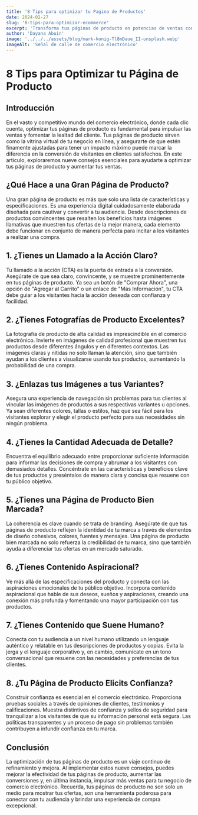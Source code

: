 ```yaml
---
title: '8 Tips para optimizar tu Pagina de Productos'
date: 2024-02-27
slug: '8-tips-para-optimizar-ecommerce'
excerpt: 'Transforma tus páginas de producto en potencias de ventas con estos 8 consejos esenciales. Eleva tu juego en el comercio electrónico.'
author: 'Dayana Abuin'
image: '../../../assets/blog/mark-konig-Tl8mDaue_II-unsplash.webp'
imageAlt: 'Señal de calle de comercio electrónico'
---
```


# 8 Tips para Optimizar tu Página de Producto

## Introducción

En el vasto y competitivo mundo del comercio electrónico, donde cada clic cuenta, optimizar tus páginas de producto es fundamental para impulsar las ventas y fomentar la lealtad del cliente. Tus páginas de producto sirven como la vitrina virtual de tu negocio en línea, y asegurarte de que estén finamente ajustadas para tener un impacto máximo puede marcar la diferencia en la conversión de visitantes en clientes satisfechos. En este artículo, exploraremos nueve consejos esenciales para ayudarte a optimizar tus páginas de producto y aumentar tus ventas.

## ¿Qué Hace a una Gran Página de Producto?

Una gran página de producto es más que solo una lista de características y especificaciones. Es una experiencia digital cuidadosamente elaborada diseñada para cautivar y convertir a tu audiencia. Desde descripciones de productos convincentes que resalten los beneficios hasta imágenes llamativas que muestren tus ofertas de la mejor manera, cada elemento debe funcionar en conjunto de manera perfecta para incitar a los visitantes a realizar una compra.

## 1. ¿Tienes un Llamado a la Acción Claro?

Tu llamado a la acción (CTA) es la puerta de entrada a la conversión. Asegúrate de que sea claro, convincente, y se muestre prominentemente en tus páginas de producto. Ya sea un botón de "Comprar Ahora", una opción de "Agregar al Carrito" o un enlace de "Más Información", tu CTA debe guiar a los visitantes hacia la acción deseada con confianza y facilidad.

## 2. ¿Tienes Fotografías de Producto Excelentes?

La fotografía de producto de alta calidad es imprescindible en el comercio electrónico. Invierte en imágenes de calidad profesional que muestren tus productos desde diferentes ángulos y en diferentes contextos. Las imágenes claras y nítidas no solo llaman la atención, sino que también ayudan a los clientes a visualizarse usando tus productos, aumentando la probabilidad de una compra.

## 3. ¿Enlazas tus Imágenes a tus Variantes?

Asegura una experiencia de navegación sin problemas para tus clientes al vincular las imágenes de productos a sus respectivas variantes u opciones. Ya sean diferentes colores, tallas o estilos, haz que sea fácil para los visitantes explorar y elegir el producto perfecto para sus necesidades sin ningún problema.

## 4. ¿Tienes la Cantidad Adecuada de Detalle?

Encuentra el equilibrio adecuado entre proporcionar suficiente información para informar las decisiones de compra y abrumar a los visitantes con demasiados detalles. Concéntrate en las características y beneficios clave de tus productos y preséntalos de manera clara y concisa que resuene con tu público objetivo.

## 5. ¿Tienes una Página de Producto Bien Marcada?

La coherencia es clave cuando se trata de branding. Asegúrate de que tus páginas de producto reflejen la identidad de tu marca a través de elementos de diseño cohesivos, colores, fuentes y mensajes. Una página de producto bien marcada no solo refuerza la credibilidad de tu marca, sino que también ayuda a diferenciar tus ofertas en un mercado saturado.

## 6. ¿Tienes Contenido Aspiracional?

Ve más allá de las especificaciones del producto y conecta con las aspiraciones emocionales de tu público objetivo. Incorpora contenido aspiracional que hable de sus deseos, sueños y aspiraciones, creando una conexión más profunda y fomentando una mayor participación con tus productos.

## 7. ¿Tienes Contenido que Suene Humano?

Conecta con tu audiencia a un nivel humano utilizando un lenguaje auténtico y relatable en tus descripciones de productos y copias. Evita la jerga y el lenguaje corporativo y, en cambio, comunícate en un tono conversacional que resuene con las necesidades y preferencias de tus clientes.

## 8. ¿Tu Página de Producto Elicits Confianza?

Construir confianza es esencial en el comercio electrónico. Proporciona pruebas sociales a través de opiniones de clientes, testimonios y calificaciones. Muestra distintivos de confianza y sellos de seguridad para tranquilizar a los visitantes de que su información personal está segura. Las políticas transparentes y un proceso de pago sin problemas también contribuyen a infundir confianza en tu marca.

## Conclusión

La optimización de tus páginas de producto es un viaje continuo de refinamiento y mejora. Al implementar estos nueve consejos, puedes mejorar la efectividad de tus páginas de producto, aumentar las conversiones y, en última instancia, impulsar más ventas para tu negocio de comercio electrónico. Recuerda, tus páginas de producto no son solo un medio para mostrar tus ofertas, son una herramienta poderosa para conectar con tu audiencia y brindar una experiencia de compra excepcional.
